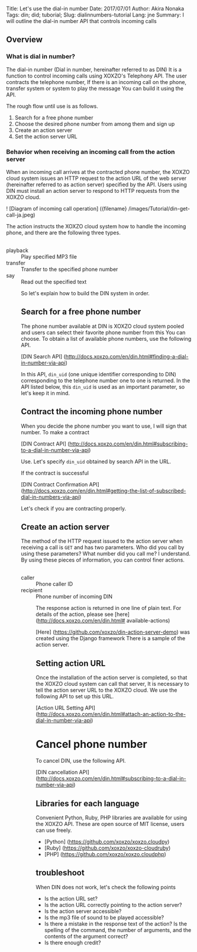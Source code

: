 Title: Let's use the dial-in number
Date: 2017/07/01
Author: Akira Nonaka
Tags: din; did; tuborial;
Slug: dialinnumbers-tutorial
Lang: jne
Summary: I will outline the dial-in number API that controls incoming calls

## Overview

### What is dial in number?

The dial-in number (Dial in number, hereinafter referred to as DIN)
It is a function to control incoming calls using XOXZO's Telephony API.
The user contracts the telephone number,
If there is an incoming call on the phone, transfer system or system to play the message
You can build it using the API.

The rough flow until use is as follows.

1. Search for a free phone number
1. Choose the desired phone number from among them and sign up
1. Create an action server
1. Set the action server URL

### Behavior when receiving an incoming call from the action server
 
When an incoming call arrives at the contracted phone number, the XOXZO cloud system issues an HTTP request to the action URL of the web server (hereinafter referred to as action server) specified by the API.
Users using DIN must install an action server to respond to HTTP requests from the XOXZO cloud.

! [Diagram of incoming call operation] ({filename} /images/Tutorial/din-get-call-ja.jpeg)

The action instructs the XOXZO cloud system how to handle the incoming phone, and there are the following three types.

<Dl>
     <Dt> playback
     <Dd> Play specified MP3 file
     <Dt> transfer
     <Dd> Transfer to the specified phone number
     <Dt> say
     <Dd> Read out the specified text
</ Dl>

So let's explain how to build the DIN system in order.

## Search for a free phone number


The phone number available at DIN is XOXZO cloud system pooled and users can select their favorite phone number from this
You can choose. To obtain a list of available phone numbers, use the following API.

[DIN Search API] (http://docs.xoxzo.com/en/din.html#finding-a-dial-in-number-via-api)

In this API, `din_uid` (one unique identifier corresponding to DIN) corresponding to the telephone number one to one is returned.
In the API listed below, this `din_uid` is used as an important parameter, so let's keep it in mind.

## Contract the incoming phone number

When you decide the phone number you want to use, I will sign that number.
To make a contract

[DIN Contract API] (http://docs.xoxzo.com/en/din.html#subscribing-to-a-dial-in-number-via-api)

Use. Let's specify `din_uid` obtained by search API in the URL.

If the contract is successful

[DIN Contract Confirmation API] (http://docs.xoxzo.com/en/din.html#getting-the-list-of-subscribed-dial-in-numbers-via-api)

Let's check if you are contracting properly.

## Create an action server

The method of the HTTP request issued to the action server when receiving a call is `GET` and has two parameters.
Who did you call by using these parameters? What number did you call me? I understand.
By using these pieces of information, you can control finer actions.

<Dl>
    <Dt> caller
    <Dd> Phone caller ID
    <Dt> recipient
    <Dd> Phone number of incoming DIN
</ Dl>

The response action is returned in one line of plain text.
For details of the action, please see [here] (http://docs.xoxzo.com/en/din.html# available-actions)

[Here] (https://github.com/xoxzo/din-action-server-demo) was created using the Django framework
There is a sample of the action server.

## Setting action URL

Once the installation of the action server is completed, so that the XOXZO cloud system can call that server,
It is necessary to tell the action server URL to the XOXZO cloud.
We use the following API to set up this URL.

[Action URL Setting API] (http://docs.xoxzo.com/en/din.html#attach-an-action-to-the-dial-in-number-via-api)

# Cancel phone number

To cancel DIN, use the following API.

[DIN cancellation API] (http://docs.xoxzo.com/en/din.html#subscribing-to-a-dial-in-number-via-api)

## Libraries for each language

Convenient Python, Ruby, PHP libraries are available for using the XOXZO API. These are open source of MIT license, users can use freely.

- [Python] (https://github.com/xoxzo/xoxzo.cloudpy)
- [Ruby] (https://github.com/xoxzo/xoxzo-cloudruby)
- [PHP] (https://github.com/xoxzo/xoxzo.cloudphp)

## troubleshoot

When DIN does not work, let's check the following points

- Is the action URL set?
- Is the action URL correctly pointing to the action server?
- Is the action server accessible?
- Is the mp3 file of sound to be played accessible?
- Is there a mistake in the response text of the action? Is the spelling of the command, the number of arguments, and the contents of the argument correct?
- Is there enough credit?